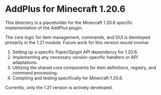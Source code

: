# AddPlus for Minecraft 1.20.6

This directory is a placeholder for the Minecraft 1.20.6 specific implementation of the AddPlus plugin.

The core logic for item management, commands, and GUI is developed primarily in the 1.21 module. Future work for this version would involve:
1. Setting up a specific Paper/Spigot API dependency for 1.20.6.
2. Implementing any necessary version-specific handlers or API adaptations.
3. Utilizing the shared core components for item definitions, registry, and command processing.
4. Compiling and testing specifically for Minecraft 1.20.6.

Currently, only the 1.21 version is actively developed.
